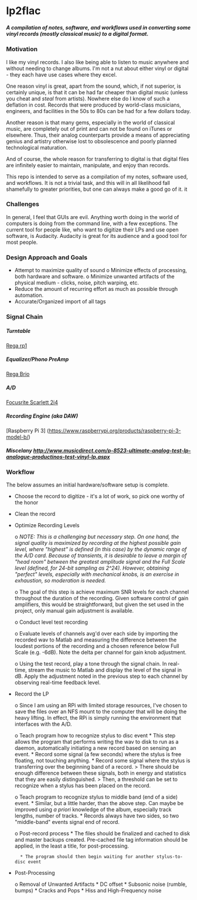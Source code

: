 # lp2flac
##### A compilation of notes, software, and workflows used in converting some vinyl records (mostly classical music) to a digital format.

### Motivation

I like my vinyl records. I also like being able to listen to music anywhere and without needing to change albums. I'm not a nut about either vinyl or digital - they each have use cases where they excel.

One reason vinyl is great, apart from the sound, which, if not superior, is certainly unique, is that it can be had far cheaper than digital music (unless you cheat and _steal_ from artists). Nowhere else do I know of such a deflation in cost. Records that were produced by world-class musicians, engineers, and facilities in the 50s to 80s can be had for a few dollars today.

Another reason is that many gems, especially in the world of classical music, are completely out of print and can not be found on iTunes or elsewhere. Thus, their analog counterparts provide a means of appreciating genius and artistry otherwise lost to obsolescence and poorly planned technological maturation.

And of course, the whole reason for transferring to digital is that digital files are infinitely easier to maintain, manipulate, and enjoy than records.

This repo is intended to serve as a compilation of my notes, software used, and workflows. It is not a trivial task, and this will in all likelihood fall shamefully to greater priorities, but one can always make a good go of it. it

### Challenges
In general, I feel that GUIs are evil. Anything worth doing in the world of computers is doing from the command line, with a few exceptions. The current tool for people like, who want to digitize their LPs and use open software, is Audacity. Audacity is great for its audience and a good tool for most people.

### Design Approach and Goals

- Attempt to maximize quality of sound
    o Minimize effects of processing, both hardware and software.
    o Minimize unwanted artifacts of the physical medium - clicks, noise, pitch warping, etc.
- Reduce the amount of recurring effort as much as possible through automation.
- Accurate/Organized import of all tags

### Signal Chain

#####  Turntable
[Rega rp1](http://www.rega.co.uk/rp1.html)

##### Equalizer/Phono PreAmp
[Rega Brio](http://www.rega.co.uk/brio-r.html)

##### A/D
[Focusrite Scarlett 2i4](https://us.focusrite.com/usb-audio-interfaces/scarlett-2i4)

##### Recording Engine (aka DAW)
[Raspberry Pi 3] (https://www.raspberrypi.org/products/raspberry-pi-3-model-b/)

##### Miscelany http://www.musicdirect.com/p-8523-ultimate-analog-test-lp-analogue-productinos-test-vinyl-lp.aspx
### Workflow

The below assumes an initial hardware/software setup is complete.

- Choose the record to digitize - it's a lot of work, so pick one worthy of the honor

- Clean the record

- Optimize Recording Levels

    o _NOTE:  This is a challenging but necessary step. On one hand, the signal quality is maximized by recording at the highest
    possible gain level, where "highest" is defined (in this case) by the dynamic range of the A/D card. Because of transients, it is
    desirable to leave a margin of "head room" between the greatest amplitude signal and the Full Scale level (defined, for 24-bit
    sampling as 2^24). However, obtaining "perfect" levels, especially with mechanical knobs, is an exercise in exhaustion, so
    moderation is needed._

    o The goal of this step is achieve maximum SNR levels for each channel throughout the duration of the recording. Given software
    control of gain amplifiers, this would be straightforward, but given the set used in the project, only manual gain adjustment
    is available.

    o Conduct level test recording

    o Evaluate levels of channels avg'd over each side by importing the recorded wav to Matlab and measuring the difference
    between the loudest portions of the recording and a chosen reference below Full Scale (e.g. -6dB). Note the delta per channel
    for gain knob adjustment.

    o Using the test record, play a tone through the signal chain. In real-time, stream the music to Matlab and display the level
    of the signal in dB. Apply the adjustment noted in the previous step to each channel by observing real-time feedback level.

- Record the LP

    o Since I am using an RPi with limited storage resources, I've chosen to save the files over an NFS mount to the computer that
    will be doing the heavy lifting. In effect, the RPi is simply running the environment that interfaces with the A/D.

    o Teach program how to recognize stylus to disc event
        * This step allows the program that performs writing the wav to disk to run as a daemon, automatically initiating a new
        record based on sensing an event.
        * Record some signal (a few seconds) where the stylus is free floating, not touching anything.
        * Record some signal where the stylus is transferring over the beginning band of a record.
            > There should be enough difference between these signals, both in energy and statistics that they are
            easily distinguished.
            > Then, a threshold can be set to recognize when a stylus has been placed on the record.

    o Teach program to recognize stylus to middle band (end of a side) event.
        * Similar, but a little harder, than the above step. Can maybe be improved using _a priori_ knowledge of the album, especially
        track lengths, number of tracks.
        * Records always have two sides, so two "middle-band" events signal end of record.

    o Post-record process
        * The files should be finalized and cached to disk and master backups created.
        Pre-cached file tag information should be applied, in the least a title, for post-processing.

        * The program should then begin waiting for another stylus-to-disc event

- Post-Processing

    o Removal of Unwanted Artifacts
        * DC offset
        * Subsonic noise (rumble, bumps)
        * Cracks and Pops
        * Hiss and High-Frequency noise
